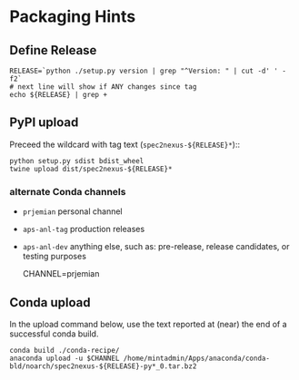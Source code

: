 # Packaging Hints

## Define Release

    RELEASE=`python ./setup.py version | grep "^Version: " | cut -d' ' -f2`
    # next line will show if ANY changes since tag
    echo ${RELEASE} | grep +

## PyPI upload

Preceed the wildcard with tag text (`spec2nexus-${RELEASE}*`)::

	python setup.py sdist bdist_wheel
	twine upload dist/spec2nexus-${RELEASE}*

### alternate Conda channels

*   `prjemian` personal channel
*   `aps-anl-tag` production releases
*   `aps-anl-dev` anything else, such as: pre-release, release candidates, or testing purposes

	CHANNEL=prjemian

## Conda upload

In the upload command below, use the text reported 
at (near) the end of a successful conda build.

	conda build ./conda-recipe/
	anaconda upload -u $CHANNEL /home/mintadmin/Apps/anaconda/conda-bld/noarch/spec2nexus-${RELEASE}-py*_0.tar.bz2
